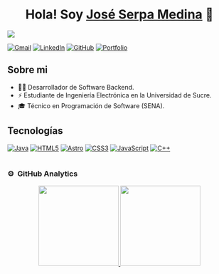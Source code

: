 <div align="center">
<h1 align="center">Hola! Soy <a href="https://github.com/JoseSerpaCode">José Serpa Medina</a> 👋</h1>
</div>
<img src="https://i.imgur.com/GJHNXNN.png">

[![Gmail](https://img.shields.io/badge/Gmail-D14836?style=for-the-badge&logo=gmail&logoColor=white)](mailto:joseserpacode@gmail.com)
[![LinkedIn](https://img.shields.io/badge/linkedin-%230077B5.svg?style=for-the-badge&logo=linkedin&logoColor=white)](https://www.linkedin.com/in/jos%C3%A9-serpa-medina-0617a533b/)
[![GitHub](https://img.shields.io/badge/github-%23121011.svg?style=for-the-badge&logo=github&logoColor=white)](https://github.com/JoseSerpaCode)
[![Portfolio](https://img.shields.io/badge/Portfolio-%23000000.svg?style=for-the-badge&logo=firefox&logoColor=#FF7139)](https://github.com/JoseSerpaCode)

## Sobre mi

- 👨‍💻 Desarrollador de Software Backend.
- ⚡ Estudiante de Ingeniería Electrónica en la Universidad de Sucre.
- 🎓 Técnico en Programación de Software (SENA).

## Tecnologías

[![Java](https://img.shields.io/badge/java-%23ED8B00.svg?style=for-the-badge&logo=openjdk&logoColor=white)](https://github.com/JoseSerpaCode)
[![HTML5](https://img.shields.io/badge/html5-%23E34F26.svg?style=for-the-badge&logo=html5&logoColor=white)](https://github.com/JoseSerpaCode)
[![Astro](https://img.shields.io/badge/astro-%232C2052.svg?style=for-the-badge&logo=astro&logoColor=white)](https://github.com/JoseSerpaCode)
[![CSS3](https://img.shields.io/badge/css3-%231572B6.svg?style=for-the-badge&logo=css3&logoColor=white)](https://github.com/JoseSerpaCode)
[![JavaScript](https://img.shields.io/badge/javascript-%23323330.svg?style=for-the-badge&logo=javascript&logoColor=%23F7DF1E)](https://github.com/JoseSerpaCode)
[![C++](https://img.shields.io/badge/c++-%2300599C.svg?style=for-the-badge&logo=c%2B%2B&logoColor=white)](https://github.com/JoseSerpaCode)
<br>
<br>

### ⚙️ &nbsp;GitHub Analytics

<p align="center">
<a href="https://github.com/JoseSerpaCode">
  <img height="180em" src="https://github-readme-stats-eight-theta.vercel.app/api?username=JoseSerpaCode&show_icons=true&theme=algolia&include_all_commits=true&count_private=true"/>
  <img height="180em" src="https://github-readme-stats-eight-theta.vercel.app/api/top-langs/?username=JoseSerpaCode&layout=compact&langs_count=8&theme=algolia"/>
</a>
</p>
